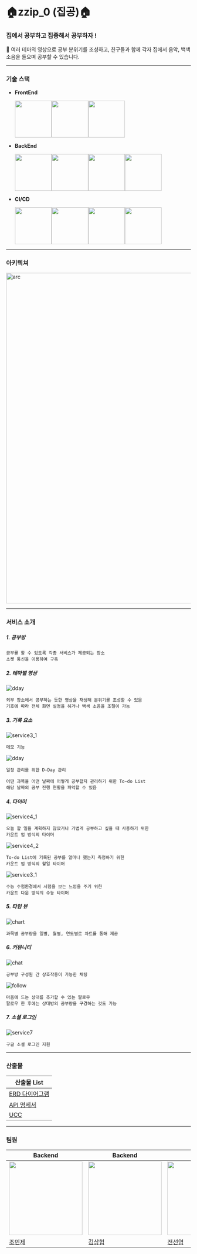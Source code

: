 # 🏠zzip_0 (집공)🏠

### 집에서 공부하고 집중해서 공부하자 !

<aside>
📝 여러 테마의 영상으로 공부 분위기를 조성하고, 친구들과 함께 각자 집에서 음악, 백색소음을 들으며 공부할 수 있습니다.

</aside>

---

### 기술 스택

- **FrontEnd**
    
    <div style="display: flex; align-items: flex-start;"><img src="https://techstack-generator.vercel.app/js-icon.svg" width="100" height="100"><img src="https://techstack-generator.vercel.app/react-icon.svg" width="100" height="100"><img src="https://techstack-generator.vercel.app/prettier-icon.svg" width="100" height="100"></div>
    
- **BackEnd**
    
    <div style="display: flex; align-items: flex-start;"><img src="https://techstack-generator.vercel.app/java-icon.svg" width="100" height="100"><img src="https://img1.daumcdn.net/thumb/R1280x0/?scode=mtistory2&fname=https%3A%2F%2Fblog.kakaocdn.net%2Fdn%2FSn2Dj%2Fbtq0nPrl873%2FACS7qrimAoVuTS8oriAnv0%2Fimg.jpg" width="100" height="100"><img src="https://techstack-generator.vercel.app/restapi-icon.svg" width="100" height="100"><img src="https://mariadb.com/wp-content/uploads/2019/11/mariadb-horizontal-blue.svg" width="100" height="100"></div>
    
- **CI/CD**
    
    <div style="display: flex; align-items: flex-start;"><img src="https://techstack-generator.vercel.app/docker-icon.svg" width="100" height="100"><img src="https://techstack-generator.vercel.app/nginx-icon.svg" width="100" height="100"><img src="https://techstack-generator.vercel.app/aws-icon.svg" width="100" height="100"><img src="https://upload.wikimedia.org/wikipedia/commons/thumb/e/e9/Jenkins_logo.svg/339px-Jenkins_logo.svg.png?20120629215426" width="100" height="100"></div>
    

---

### 아키텍쳐

<img width="898" alt="arc" src="https://user-images.githubusercontent.com/97645988/204092616-7d39a1f8-c718-49a2-b89d-a47c24171be1.png">


---

### 서비스 소개

##### 1. 공부방

```
공부를 할 수 있도록 각종 서비스가 제공되는 장소
소켓 통신을 이용하여 구축
```

##### 2. 테마별 영상

![dday](https://user-images.githubusercontent.com/97645988/204093014-063d82d1-f3e1-4970-97fa-28abc03800ee.gif)


```
외부 장소에서 공부하는 듯한 영상을 재생해 분위기를 조성할 수 있음
기호에 따라 전체 화면 설정을 하거나 백색 소음을 조절이 가능
```

##### 3. 기록 요소

![service3_1](https://user-images.githubusercontent.com/97645988/204092672-8e3a9be7-46e1-4313-b0cf-195b5b442945.png)

```
메모 기능
```

![dday](https://user-images.githubusercontent.com/97645988/204092667-32776c09-cfdd-4bc7-b86a-066830a8f286.gif)


```
일정 관리를 위한 D-Day 관리
```

```
어떤 과목을 어떤 날짜에 어떻게 공부할지 관리하기 위한 To-do List
해당 날짜의 공부 진행 현황을 파악할 수 있음
```

##### 4. 타이머

![service4_1](https://user-images.githubusercontent.com/97645988/204092697-f35120ec-e44d-4a8f-8c6c-df49e5ccfb43.gif)


```
오늘 할 일을 계획하지 않았거나 가볍게 공부하고 싶을 때 사용하기 위한
카운트 업 방식의 타이머
```

![service4_2](https://user-images.githubusercontent.com/97645988/204092711-ce5ac504-7d42-4a3c-9a29-89e7f0be236e.gif)


```
To-do List에 기록된 공부를 얼마나 했는지 측정하기 위한
카운트 업 방식의 할일 타이머
```

![service3_1](https://user-images.githubusercontent.com/97645988/204092728-a4d6f85e-630a-44ef-96b0-7d254117b4d0.png)


```
수능 수험환경에서 시험을 보는 느낌을 주기 위한
카운트 다운 방식의 수능 타이머
```

##### 5. 타임 뷰

![chart](https://user-images.githubusercontent.com/97645988/204092734-43a1e2b3-adbb-468e-83cb-c04cc1aa395c.gif)


```
과목별 공부량을 일별, 월별, 연도별로 차트를 통해 제공
```

##### 6. 커뮤니티

![chat](https://user-images.githubusercontent.com/97645988/204092739-c7209d02-5a30-41d5-8402-cf48ec951205.gif)


```
공부방 구성원 간 상호작용이 가능한 채팅
```

![follow](https://user-images.githubusercontent.com/97645988/204092740-0ca788ec-7d1a-49ea-b07a-fd5c9f39f715.gif)


```
마음에 드는 상대를 추가할 수 있는 팔로우
팔로우 한 후에는 상대방의 공부량을 구경하는 것도 가능
```

##### 7. 소셜 로그인

![service7](./images/service7.png)

```
구글 소셜 로그인 지원
```

---

### 산출물
|산출물 List|
|---|
| [ERD 다이어그램](./images/erd.png) |
| [API 명세서](https://www.notion.so/a57d17b4d2d9440abc3dc749c44cb123?v=e12053c9c3454bb28a9211ff8c967b19) |
| [UCC](./images/talkv_high.mp4) |

---

### 팀원

| Backend | Backend | Backend | Frontend | Frontend |
| --- | --- | --- | --- | --- |
| <img src="https://github.com/minje0204.png" width="200"> | <img src="https://github.com/rotter9027.png" width="200"> | <img src="https://github.com/sally2596.png" width="200">| <img src="https://github.com/2riing.png" width="200"> | <img src="https://github.com/zzz0105.png" width="200">|
| [조민제](https://github.com/minje0204)| [김상협](https://github.com/rotter9027) | [전선영](https://github.com/sally2596) | [염수홍](https://github.com/2riing) | [정지은](https://github.com/zzz0105) |
